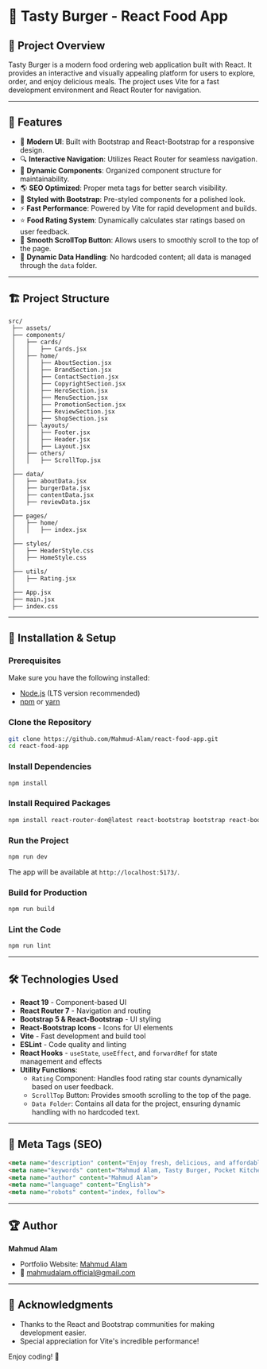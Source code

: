 # 🍔 Tasty Burger - React Food App

## 📌 Project Overview
Tasty Burger is a modern food ordering web application built with React. It provides an interactive and visually appealing platform for users to explore, order, and enjoy delicious meals. The project uses Vite for a fast development environment and React Router for navigation.

---

## 🚀 Features
- 🍔 **Modern UI**: Built with Bootstrap and React-Bootstrap for a responsive design.
- 🔍 **Interactive Navigation**: Utilizes React Router for seamless navigation.
- 📃 **Dynamic Components**: Organized component structure for maintainability.
- 🌎 **SEO Optimized**: Proper meta tags for better search visibility.
- 🎨 **Styled with Bootstrap**: Pre-styled components for a polished look.
- ⚡ **Fast Performance**: Powered by Vite for rapid development and builds.
- ⭐ **Food Rating System**: Dynamically calculates star ratings based on user feedback.
- 🔼 **Smooth ScrollTop Button**: Allows users to smoothly scroll to the top of the page.
- 📂 **Dynamic Data Handling**: No hardcoded content; all data is managed through the `data` folder.

---

## 🏗️ Project Structure
```
src/
 ├── assets/
 ├── components/
 │   ├── cards/
 │   │   ├── Cards.jsx
 │   ├── home/
 │   │   ├── AboutSection.jsx
 │   │   ├── BrandSection.jsx
 │   │   ├── ContactSection.jsx
 │   │   ├── CopyrightSection.jsx
 │   │   ├── HeroSection.jsx
 │   │   ├── MenuSection.jsx
 │   │   ├── PromotionSection.jsx
 │   │   ├── ReviewSection.jsx
 │   │   ├── ShopSection.jsx
 │   ├── layouts/
 │   │   ├── Footer.jsx
 │   │   ├── Header.jsx
 │   │   ├── Layout.jsx
 │   ├── others/
 │   │   ├── ScrollTop.jsx
 │
 ├── data/
 │   ├── aboutData.jsx
 │   ├── burgerData.jsx
 │   ├── contentData.jsx
 │   ├── reviewData.jsx
 │
 ├── pages/
 │   ├── home/
 │   │   ├── index.jsx
 │
 ├── styles/
 │   ├── HeaderStyle.css
 │   ├── HomeStyle.css
 │
 ├── utils/
 │   ├── Rating.jsx
 │
 ├── App.jsx
 ├── main.jsx
 ├── index.css
```

---

## 🔧 Installation & Setup
### Prerequisites
Make sure you have the following installed:
- [Node.js](https://nodejs.org/) (LTS version recommended)
- [npm](https://www.npmjs.com/) or [yarn](https://yarnpkg.com/)

### Clone the Repository
```sh
git clone https://github.com/Mahmud-Alam/react-food-app.git
cd react-food-app
```

### Install Dependencies
```sh
npm install
```

### Install Required Packages
```sh
npm install react-router-dom@latest react-bootstrap bootstrap react-bootstrap-icons
```

### Run the Project
```sh
npm run dev
```
The app will be available at `http://localhost:5173/`.

### Build for Production
```sh
npm run build
```

### Lint the Code
```sh
npm run lint
```

---

## 🛠️ Technologies Used
- **React 19** - Component-based UI
- **React Router 7** - Navigation and routing
- **Bootstrap 5 & React-Bootstrap** - UI styling
- **React-Bootstrap Icons** - Icons for UI elements
- **Vite** - Fast development and build tool
- **ESLint** - Code quality and linting
- **React Hooks** - `useState`, `useEffect`, and `forwardRef` for state management and effects
- **Utility Functions**:
  - `Rating` Component: Handles food rating star counts dynamically based on user feedback.
  - `ScrollTop` Button: Provides smooth scrolling to the top of the page.
  - `Data Folder`: Contains all data for the project, ensuring dynamic handling with no hardcoded text.

---

## 📜 Meta Tags (SEO)
```html
<meta name="description" content="Enjoy fresh, delicious, and affordable meals with Tasty Burger by Mahmud Alam. Order online for fast delivery and delicious food!">
<meta name="keywords" content="Mahmud Alam, Tasty Burger, Pocket Kitchen, food delivery, delicious meals, online food order, fast delivery, affordable food">
<meta name="author" content="Mahmud Alam">
<meta name="language" content="English">
<meta name="robots" content="index, follow">
```

---

## 🏆 Author
**Mahmud Alam**  
- Portfolio Website: [Mahmud Alam](https://mahmudalam.com/)
- 📧 mahmudalam.official@gmail.com

---

## 🎉 Acknowledgments
- Thanks to the React and Bootstrap communities for making development easier.
- Special appreciation for Vite's incredible performance!

Enjoy coding! 🚀


